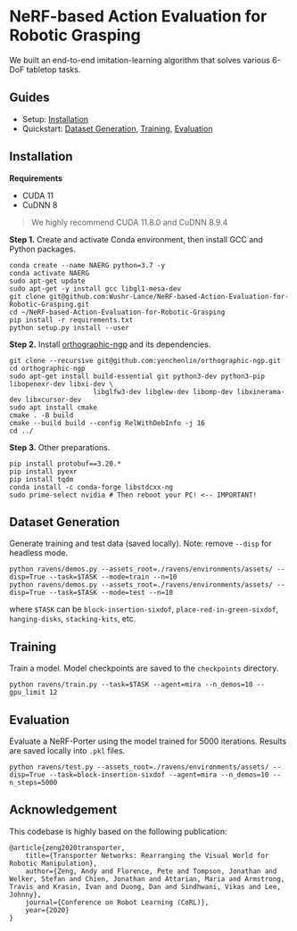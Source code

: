 # NeRF-based Action Evaluation for Robotic Grasping

We built an end-to-end imitation-learning algorithm that solves various 6-DoF tabletop tasks. 

## Guides

- Setup: [Installation](#installation)
- Quickstart: [Dataset Generation](#dataset-generation), [Training](#training), [Evaluation](#evaluation)

## Installation

**Requirements**

- CUDA 11
- CuDNN 8

> We highly recommend CUDA 11.8.0 and CuDNN 8.9.4

**Step 1.** Create and activate Conda environment, then install GCC and Python packages.

```shell
conda create --name NAERG python=3.7 -y
conda activate NAERG
sudo apt-get update
sudo apt-get -y install gcc libgl1-mesa-dev
git clone git@github.com:Wushr-Lance/NeRF-based-Action-Evaluation-for-Robotic-Grasping.git
cd ~/NeRF-based-Action-Evaluation-for-Robotic-Grasping
pip install -r requirements.txt
python setup.py install --user
```

**Step 2.** Install [orthographic-ngp](https://github.com/yenchenlin/orthographic-ngp/) and its dependencies.
```shell
git clone --recursive git@github.com:yenchenlin/orthographic-ngp.git
cd orthographic-ngp
sudo apt-get install build-essential git python3-dev python3-pip libopenexr-dev libxi-dev \
                     libglfw3-dev libglew-dev libomp-dev libxinerama-dev libxcursor-dev
sudo apt install cmake
cmake . -B build
cmake --build build --config RelWithDebInfo -j 16
cd ../
```

**Step 3.** Other preparations.
```shell
pip install protobuf==3.20.*
pip install pyexr
pip install tqdm
conda install -c conda-forge libstdcxx-ng
sudo prime-select nvidia # Then reboot your PC! <-- IMPORTANT!
```

## Dataset Generation
Generate training and test data (saved locally). Note: remove `--disp` for headless mode.

```shell
python ravens/demos.py --assets_root=./ravens/environments/assets/ --disp=True --task=$TASK --mode=train --n=10
python ravens/demos.py --assets_root=./ravens/environments/assets/ --disp=True --task=$TASK --mode=test --n=10
```

where `$TASK` can be `block-insertion-sixdof`, `place-red-in-green-sixdof`, `hanging-disks`, `stacking-kits`, etc.

## Training

Train a model. Model checkpoints are saved to the `checkpoints` directory.

```shell
python ravens/train.py --task=$TASK --agent=mira --n_demos=10 --gpu_limit 12
```

## Evaluation

Evaluate a NeRF-Porter using the model trained for 5000 iterations. Results are saved locally into `.pkl` files.


```shell
python ravens/test.py --assets_root=./ravens/environments/assets/ --disp=True --task=block-insertion-sixdof --agent=mira --n_demos=10 --n_steps=5000
```

## Acknowledgement

This codebase is highly based on the following publication:

```
@article{zeng2020transporter,
    title={Transporter Networks: Rearranging the Visual World for Robotic Manipulation},
    author={Zeng, Andy and Florence, Pete and Tompson, Jonathan and Welker, Stefan and Chien, Jonathan and Attarian, Maria and Armstrong, Travis and Krasin, Ivan and Duong, Dan and Sindhwani, Vikas and Lee, Johnny},
    journal={Conference on Robot Learning (CoRL)},
    year={2020}
}
```
